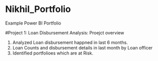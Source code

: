 # Nikhil_Portfolio
Example Power BI Portfolio

#Project 1: Loan Disbursement Analysis: Proejct overview
1. Analyzed Loan disbursement happned in last 6 months.
2. Loan Counts and disbursement details in last month by Loan officer
3. Identified portfolioes which are at Risk. 
